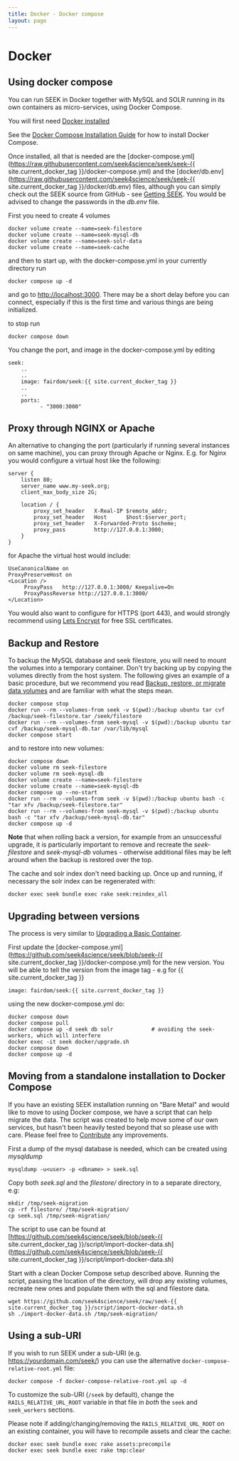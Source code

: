 ```yaml
---
title: Docker - Docker compose
layout: page
---
```


# Docker

## Using docker compose

You can run SEEK in Docker together with MySQL and SOLR running in its own containers as micro-services, using Docker Compose.

You will first need [Docker installed](docker-install.html)

See the [Docker Compose Installation Guide](https://docs.docker.com/compose/install/) for how to install Docker Compose.

Once installed, all that is needed are the [docker-compose.yml](https://raw.githubusercontent.com/seek4science/seek/seek-{{ site.current_docker_tag }}/docker-compose.yml) and the [docker/db.env](https://raw.githubusercontent.com/seek4science/seek/seek-{{ site.current_docker_tag }}/docker/db.env) files,
although you can simply check out the SEEK source from GitHub - see [Getting SEEK](../install.html#getting-seek). You would be advised to change the passwords in the *db.env* file.

First you need to create 4 volumes

    docker volume create --name=seek-filestore
    docker volume create --name=seek-mysql-db
    docker volume create --name=seek-solr-data
    docker volume create --name=seek-cache

and then to start up, with the docker-compose.yml in your currently directory run

    docker compose up -d

and go to [http://localhost:3000](http://localhost:3000). There may be a short delay before you can connect, especially
if this is the first time and various things are being initialized.

to stop run

    docker compose down

You change the port, and image in the docker-compose.yml by editing

    seek:
        ..
        ..
        image: fairdom/seek:{{ site.current_docker_tag }}
        ..
        ..
        ports:
              - "3000:3000"

## Proxy through NGINX or Apache

An alternative to changing the port (particularly if running several instances on
same machine), you can proxy through Apache or Nginx. E.g. for Nginx you would configure a virtual host
like the following:

    server {
        listen 80;
        server_name www.my-seek.org;
        client_max_body_size 2G;

        location / {
            proxy_set_header   X-Real-IP $remote_addr;
            proxy_set_header   Host      $host:$server_port;
            proxy_set_header   X-Forwarded-Proto $scheme;
            proxy_pass         http://127.0.0.1:3000;
        }
    }

for Apache the virtual host would include:

    UseCanonicalName on
    ProxyPreserveHost on
    <Location />
         ProxyPass   http://127.0.0.1:3000/ Keepalive=On
         ProxyPassReverse http://127.0.0.1:3000/
    </Location>

You would also want to configure for HTTPS (port 443), and would strongly recommend using [Lets Encrypt](https://letsencrypt.org/) for free SSL certificates.

## Backup and Restore

To backup the MySQL database and seek filestore, you will need to mount the volumes into a temporary container. Don't try backing up by copying the volumes directly from the host system.
The following gives an example of a basic procedure, but we recommend you read [Backup, restore, or migrate data volumes](https://docs.docker.com/storage/volumes/#backup-restore-or-migrate-data-volumes)
 and are familiar with what the steps mean.

    docker compose stop
    docker run --rm --volumes-from seek -v $(pwd):/backup ubuntu tar cvf /backup/seek-filestore.tar /seek/filestore
    docker run --rm --volumes-from seek-mysql -v $(pwd):/backup ubuntu tar cvf /backup/seek-mysql-db.tar /var/lib/mysql
    docker compose start

and to restore into new volumes:

    docker compose down
    docker volume rm seek-filestore
    docker volume rm seek-mysql-db
    docker volume create --name=seek-filestore
    docker volume create --name=seek-mysql-db
    docker compose up --no-start
    docker run --rm --volumes-from seek -v $(pwd):/backup ubuntu bash -c "tar xfv /backup/seek-filestore.tar"
    docker run --rm --volumes-from seek-mysql -v $(pwd):/backup ubuntu bash -c "tar xfv /backup/seek-mysql-db.tar"
    docker compose up -d

**Note** that when rolling back a version, for example from an unsuccessful upgrade, it is particularly important to remove and recreate the *seek-filestore* and *seek-mysql-db* volumes - otherwise additional files may be left around when the backup is restored over the top.

The cache and solr index don't need backing up. Once up and running, if necessary the solr index can be regenerated with:

    docker exec seek bundle exec rake seek:reindex_all

## Upgrading between versions

The process is very similar to [Upgrading a Basic Container](basic-container.html#upgrades).

First update the [docker-compose.yml](https://github.com/seek4science/seek/blob/seek-{{ site.current_docker_tag }}/docker-compose.yml) for the new version.
You will be able to tell the version from the image tag - e.g for {{ site.current_docker_tag }}

    image: fairdom/seek:{{ site.current_docker_tag }}

using the new docker-compose.yml do:

    docker compose down
    docker compose pull
    docker compose up -d seek db solr            # avoiding the seek-workers, which will interfere
    docker exec -it seek docker/upgrade.sh
    docker compose down
    docker compose up -d


## Moving from a standalone installation to Docker Compose

If you have an existing SEEK installation running on "Bare Metal" and would like to move to using Docker compose, we have a script that can help migrate the data. The script was created to help move some of our own services, but hasn't been heavily tested beyond that so please use with care. Please feel free to [Contribute](/contributing-to-seek.html) any improvements.

First a dump of the mysql database is needed, which can be created using _mysqldump_

    mysqldump -u<user> -p <dbname> > seek.sql

Copy both _seek.sql_ and the _filestore/_ directory in to a separate directory, e.g:

    mkdir /tmp/seek-migration
    cp -rf filestore/ /tmp/seek-migration/
    cp seek.sql /tmp/seek-migration/

The script to use can be found at [https://github.com/seek4science/seek/blob/seek-{{ site.current_docker_tag }}/script/import-docker-data.sh](https://github.com/seek4science/seek/blob/seek-{{ site.current_docker_tag }}/script/import-docker-data.sh)

Start with a clean Docker Compose setup described above. Running the script, passing the location of the directory, will drop any existing volumes, recreate new ones and populate them with the sql and filestore data.

    wget https://github.com/seek4science/seek/raw/seek-{{ site.current_docker_tag }}/script/import-docker-data.sh
    sh ./import-docker-data.sh /tmp/seek-migration/

## Using a sub-URI

If you wish to run SEEK under a sub-URI (e.g. https://yourdomain.com/seek/) you can use the alternative `docker-compose-relative-root.yml` file:

    docker compose -f docker-compose-relative-root.yml up -d

To customize the sub-URI (`/seek` by default), change the `RAILS_RELATIVE_URL_ROOT` variable in that file in *both* the `seek` and `seek_workers` sections.

Please note if adding/changing/removing the `RAILS_RELATIVE_URL_ROOT` on an existing container, you will have to recompile assets and clear the cache:

    docker exec seek bundle exec rake assets:precompile
    docker exec seek bundle exec rake tmp:clear
